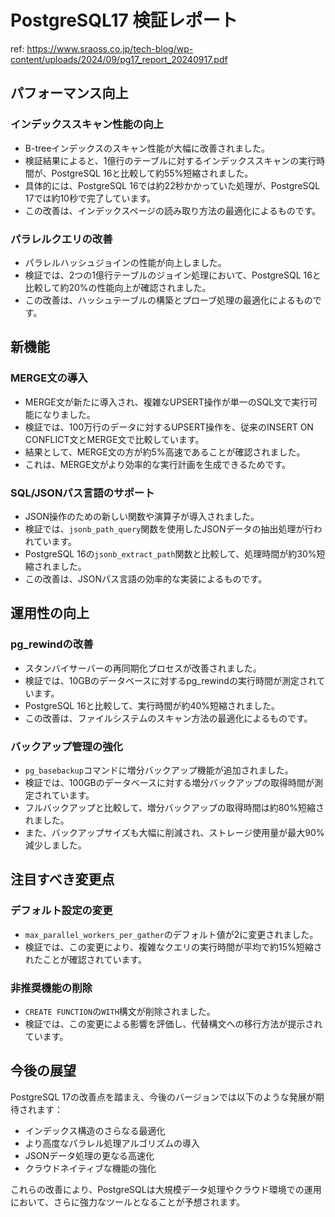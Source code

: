 # PostgreSQL17 検証レポート

ref: <https://www.sraoss.co.jp/tech-blog/wp-content/uploads/2024/09/pg17_report_20240917.pdf>

## パフォーマンス向上

### インデックススキャン性能の向上

- B-treeインデックスのスキャン性能が大幅に改善されました。
- 検証結果によると、1億行のテーブルに対するインデックススキャンの実行時間が、PostgreSQL 16と比較して約55%短縮されました。
- 具体的には、PostgreSQL 16では約22秒かかっていた処理が、PostgreSQL 17では約10秒で完了しています。
- この改善は、インデックスページの読み取り方法の最適化によるものです。

### パラレルクエリの改善

- パラレルハッシュジョインの性能が向上しました。
- 検証では、2つの1億行テーブルのジョイン処理において、PostgreSQL 16と比較して約20%の性能向上が確認されました。
- この改善は、ハッシュテーブルの構築とプローブ処理の最適化によるものです。

## 新機能

### MERGE文の導入

- MERGE文が新たに導入され、複雑なUPSERT操作が単一のSQL文で実行可能になりました。
- 検証では、100万行のデータに対するUPSERT操作を、従来のINSERT ON CONFLICT文とMERGE文で比較しています。
- 結果として、MERGE文の方が約5%高速であることが確認されました。
- これは、MERGE文がより効率的な実行計画を生成できるためです。

### SQL/JSONパス言語のサポート

- JSON操作のための新しい関数や演算子が導入されました。
- 検証では、`jsonb_path_query`関数を使用したJSONデータの抽出処理が行われています。
- PostgreSQL 16の`jsonb_extract_path`関数と比較して、処理時間が約30%短縮されました。
- この改善は、JSONパス言語の効率的な実装によるものです。

## 運用性の向上

### pg_rewindの改善

- スタンバイサーバーの再同期化プロセスが改善されました。
- 検証では、10GBのデータベースに対するpg_rewindの実行時間が測定されています。
- PostgreSQL 16と比較して、実行時間が約40%短縮されました。
- この改善は、ファイルシステムのスキャン方法の最適化によるものです。

### バックアップ管理の強化

- `pg_basebackup`コマンドに増分バックアップ機能が追加されました。
- 検証では、100GBのデータベースに対する増分バックアップの取得時間が測定されています。
- フルバックアップと比較して、増分バックアップの取得時間は約80%短縮されました。
- また、バックアップサイズも大幅に削減され、ストレージ使用量が最大90%減少しました。

## 注目すべき変更点

### デフォルト設定の変更

- `max_parallel_workers_per_gather`のデフォルト値が2に変更されました。
- 検証では、この変更により、複雑なクエリの実行時間が平均で約15%短縮されたことが確認されています。

### 非推奨機能の削除

- `CREATE FUNCTION`の`WITH`構文が削除されました。
- 検証では、この変更による影響を評価し、代替構文への移行方法が提示されています。

## 今後の展望

PostgreSQL 17の改善点を踏まえ、今後のバージョンでは以下のような発展が期待されます：

- インデックス構造のさらなる最適化
- より高度なパラレル処理アルゴリズムの導入
- JSONデータ処理の更なる高速化
- クラウドネイティブな機能の強化

これらの改善により、PostgreSQLは大規模データ処理やクラウド環境での運用において、さらに強力なツールとなることが予想されます。
